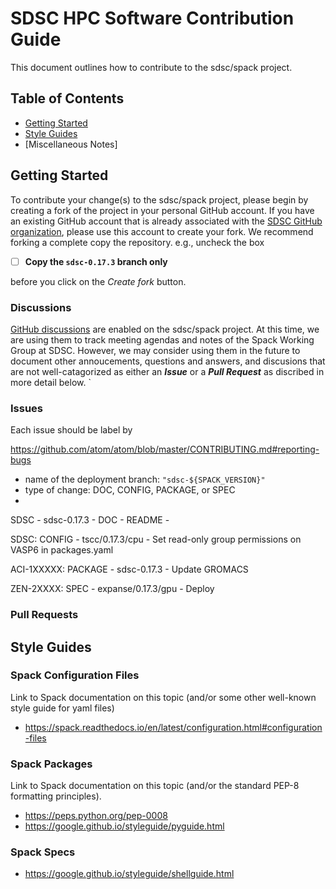 # SDSC HPC Software Contribution Guide

This document outlines how to contribute to the sdsc/spack project.

## Table of Contents

- [Getting Started](https://github.com/sdsc/spack#definitions-and-terminology)
- [Style Guides](https://github.com/sdsc/spack#general-guidelines)
- [Miscellaneous Notes]

## Getting Started

To contribute your change(s) to the sdsc/spack project, please begin by creating a fork of the project in your personal GitHub account. If you have an existing GitHub account that is already associated with the [SDSC GitHub organization](https://github.com/sdsc), please use this account to create your fork. We recommend forking a complete copy the repository. e.g., uncheck the box
- [ ] **Copy the `sdsc-0.17.3` branch only**

before you click on the *Create fork* button. 

### Discussions

[GitHub discussions](https://github.com/sdsc/spack/discussions) are enabled on the sdsc/spack project. At this time, we are using them to track meeting agendas and notes of the Spack Working Group at SDSC. However, we may consider using them in the future to document other annoucements, questions and answers, and discusions that are not well-catagorized as either an ***Issue*** or a ***Pull Request*** as discribed in more detail below. 
`
### Issues 

Each issue should be label by

https://github.com/atom/atom/blob/master/CONTRIBUTING.md#reporting-bugs

- name of the deployment branch: `"sdsc-${SPACK_VERSION}"`
- type of change: DOC, CONFIG, PACKAGE, or SPEC
- 

SDSC - sdsc-0.17.3 - DOC - README - 

SDSC: CONFIG - tscc/0.17.3/cpu - Set read-only group permissions on
 VASP6 in packages.yaml 

ACI-1XXXXX: PACKAGE - sdsc-0.17.3 - Update GROMACS 

ZEN-2XXXX: SPEC - expanse/0.17.3/gpu - Deploy 


### Pull Requests

## Style Guides

### Spack Configuration Files

Link to Spack documentation on this topic (and/or some other well-known
style guide for yaml files)

- https://spack.readthedocs.io/en/latest/configuration.html#configuration-files

### Spack Packages

Link to Spack documentation on this topic (and/or the standard PEP-8 
formatting principles).

- https://peps.python.org/pep-0008
- https://google.github.io/styleguide/pyguide.html

### Spack Specs

- https://google.github.io/styleguide/shellguide.html
